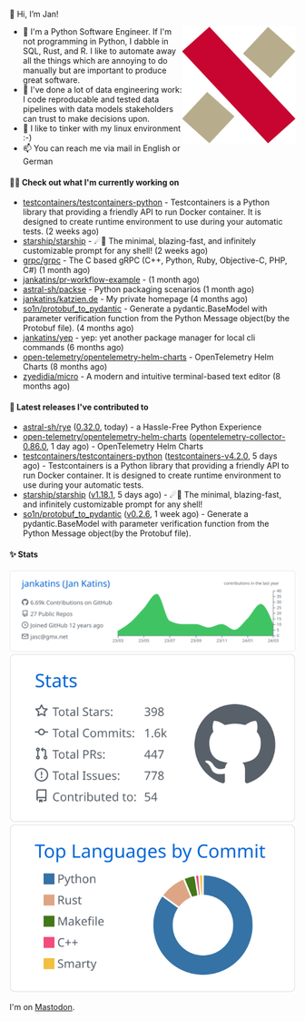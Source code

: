 👋 Hi, I’m Jan!

<img align="right" src="https://raw.githubusercontent.com/kreuzwerkerbot/kreuzwerkerbot/master/assets/xw.png" width="200">

- 🌱 I'm a Python Software Engineer. If I'm not programming in Python, I dabble in SQL, Rust, and R. 
  I like to automate away all the things which are annoying to do manually but are important to produce great software.
- 💪 I've done a lot of data engineering work: I code reproducable and tested data pipelines with 
  data models stakeholders can trust to make decisions upon.
- 💞️ I like to tinker with my linux environment :-)
- 📫 You can reach me via mail in English or German

#### 👩‍💻 Check out what I'm currently working on

- [testcontainers/testcontainers-python](https://github.com/testcontainers/testcontainers-python) - Testcontainers is a Python library that providing a friendly API to run Docker container. It is designed to create runtime environment to use during your automatic tests. (2 weeks ago)
- [starship/starship](https://github.com/starship/starship) - ☄🌌️  The minimal, blazing-fast, and infinitely customizable prompt for any shell! (2 weeks ago)
- [grpc/grpc](https://github.com/grpc/grpc) - The C based gRPC (C&#43;&#43;, Python, Ruby, Objective-C, PHP, C#) (1 month ago)
- [jankatins/pr-workflow-example](https://github.com/jankatins/pr-workflow-example) -  (1 month ago)
- [astral-sh/packse](https://github.com/astral-sh/packse) - Python packaging scenarios (1 month ago)
- [jankatins/katzien.de](https://github.com/jankatins/katzien.de) - My private homepage (4 months ago)
- [so1n/protobuf_to_pydantic](https://github.com/so1n/protobuf_to_pydantic) - Generate a pydantic.BaseModel with parameter verification function from the Python Message object(by the Protobuf file). (4 months ago)
- [jankatins/yep](https://github.com/jankatins/yep) - yep: yet another package manager for local cli commands (6 months ago)
- [open-telemetry/opentelemetry-helm-charts](https://github.com/open-telemetry/opentelemetry-helm-charts) - OpenTelemetry Helm Charts (8 months ago)
- [zyedidia/micro](https://github.com/zyedidia/micro) - A modern and intuitive terminal-based text editor (8 months ago)

#### 🔭 Latest releases I've contributed to

- [astral-sh/rye](https://github.com/astral-sh/rye) ([0.32.0](https://github.com/astral-sh/rye/releases/tag/0.32.0), today) - a Hassle-Free Python Experience
- [open-telemetry/opentelemetry-helm-charts](https://github.com/open-telemetry/opentelemetry-helm-charts) ([opentelemetry-collector-0.86.0](https://github.com/open-telemetry/opentelemetry-helm-charts/releases/tag/opentelemetry-collector-0.86.0), 1 day ago) - OpenTelemetry Helm Charts
- [testcontainers/testcontainers-python](https://github.com/testcontainers/testcontainers-python) ([testcontainers-v4.2.0](https://github.com/testcontainers/testcontainers-python/releases/tag/testcontainers-v4.2.0), 5 days ago) - Testcontainers is a Python library that providing a friendly API to run Docker container. It is designed to create runtime environment to use during your automatic tests.
- [starship/starship](https://github.com/starship/starship) ([v1.18.1](https://github.com/starship/starship/releases/tag/v1.18.1), 5 days ago) - ☄🌌️  The minimal, blazing-fast, and infinitely customizable prompt for any shell!
- [so1n/protobuf_to_pydantic](https://github.com/so1n/protobuf_to_pydantic) ([v0.2.6](https://github.com/so1n/protobuf_to_pydantic/releases/tag/v0.2.6), 1 week ago) - Generate a pydantic.BaseModel with parameter verification function from the Python Message object(by the Protobuf file).


#### ✨ Stats

  [![](https://raw.githubusercontent.com/jankatins/jankatins/master/profile-summary-card-output/github/0-profile-details.svg)](https://github.com/vn7n24fzkq/github-profile-summary-cards)
  [![](https://raw.githubusercontent.com/jankatins/jankatins/master/profile-summary-card-output/github/3-stats.svg)](https://github.com/vn7n24fzkq/github-profile-summary-cards)
  [![](https://raw.githubusercontent.com/jankatins/jankatins/master/profile-summary-card-output/github/2-most-commit-language.svg)](https://github.com/vn7n24fzkq/github-profile-summary-cards)

I'm on <a rel="me" href="https://fosstodon.org/@jankatins">Mastodon</a>.
